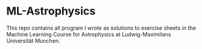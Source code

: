 # ML-Astrophysics
This repo contains all program I wrote as solutions to exercise sheets in the Machine Learning Course for Astrophysics at Ludwig-Maximilans Universität Munchen. 
